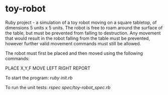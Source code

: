 # toy-robot
Ruby project - a simulation of a toy robot moving on a square tabletop, of dimensions 5 units x 5 units.  The robot is free to roam around the surface of the table, but must be prevented from falling to destruction. Any movement that would result in the robot falling from the table must be prevented, however further valid movement commands must still be allowed.

The robot must first be placed and then moved using the following commands:

PLACE X,Y,F
MOVE
LEFT
RIGHT
REPORT

To start the program: *ruby init.rb*

To run the unit tests: *rspec spec/toy-robot_spec.rb*
